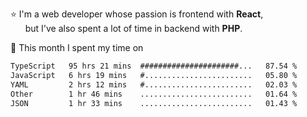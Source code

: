 ⭐ I'm a web developer whose passion is frontend with <b>React</b>,<br/>
&nbsp; &nbsp; &nbsp; but I've also spent a lot of time in backend with <b>PHP</b>.

📅 This month I spent my time on

<!--START_SECTION:waka-->

```txt
TypeScript   95 hrs 21 mins  ######################...   87.54 %
JavaScript   6 hrs 19 mins   #........................   05.80 %
YAML         2 hrs 12 mins   #........................   02.03 %
Other        1 hr 46 mins    .........................   01.64 %
JSON         1 hr 33 mins    .........................   01.43 %
```

<!--END_SECTION:waka-->

